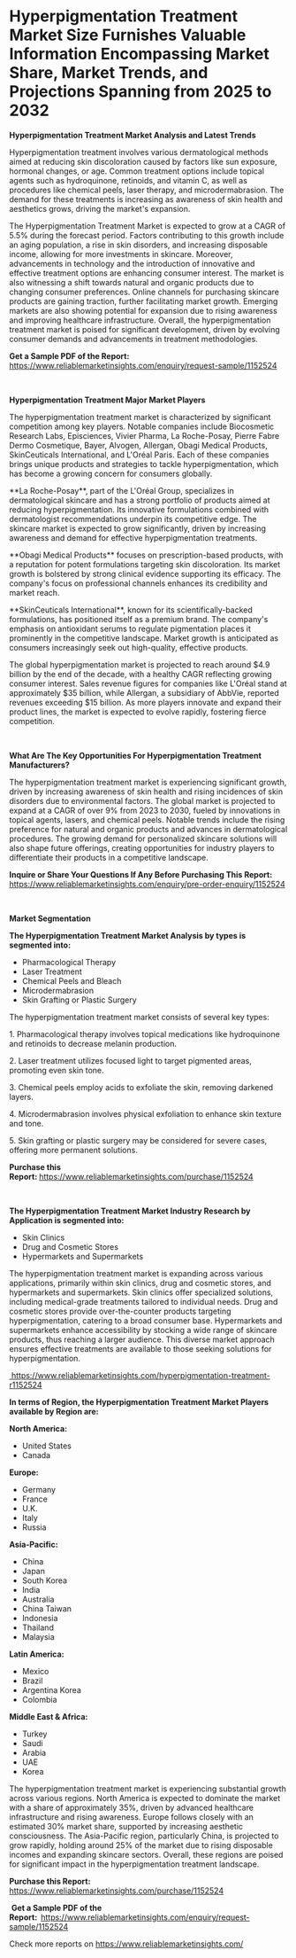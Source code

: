 <p><h1>Hyperpigmentation Treatment Market Size Furnishes Valuable Information Encompassing Market Share, Market Trends, and Projections Spanning from 2025 to 2032</h1></p><p><strong>Hyperpigmentation Treatment Market Analysis and Latest Trends</strong></p>
<p><p>Hyperpigmentation treatment involves various dermatological methods aimed at reducing skin discoloration caused by factors like sun exposure, hormonal changes, or age. Common treatment options include topical agents such as hydroquinone, retinoids, and vitamin C, as well as procedures like chemical peels, laser therapy, and microdermabrasion. The demand for these treatments is increasing as awareness of skin health and aesthetics grows, driving the market's expansion.</p><p>The Hyperpigmentation Treatment Market is expected to grow at a CAGR of 5.5% during the forecast period. Factors contributing to this growth include an aging population, a rise in skin disorders, and increasing disposable income, allowing for more investments in skincare. Moreover, advancements in technology and the introduction of innovative and effective treatment options are enhancing consumer interest. The market is also witnessing a shift towards natural and organic products due to changing consumer preferences. Online channels for purchasing skincare products are gaining traction, further facilitating market growth. Emerging markets are also showing potential for expansion due to rising awareness and improving healthcare infrastructure. Overall, the hyperpigmentation treatment market is poised for significant development, driven by evolving consumer demands and advancements in treatment methodologies.</p></p>
<p><strong>Get a Sample PDF of the Report:&nbsp;</strong> <a href="https://www.reliablemarketinsights.com/enquiry/request-sample/1152524?utm_campaign=2182&utm_medium=2&utm_source=Github&utm_content=ia&utm_term=03032025&utm_id=hyperpigmentation-treatment">https://www.reliablemarketinsights.com/enquiry/request-sample/1152524</a></p>
<p>&nbsp;</p>
<p><strong>Hyperpigmentation Treatment Major Market Players</strong></p>
<p><p>The hyperpigmentation treatment market is characterized by significant competition among key players. Notable companies include Biocosmetic Research Labs, Episciences, Vivier Pharma, La Roche-Posay, Pierre Fabre Dermo Cosmetique, Bayer, Alvogen, Allergan, Obagi Medical Products, SkinCeuticals International, and L'Oréal Paris. Each of these companies brings unique products and strategies to tackle hyperpigmentation, which has become a growing concern for consumers globally.</p><p>**La Roche-Posay**, part of the L'Oréal Group, specializes in dermatological skincare and has a strong portfolio of products aimed at reducing hyperpigmentation. Its innovative formulations combined with dermatologist recommendations underpin its competitive edge. The skincare market is expected to grow significantly, driven by increasing awareness and demand for effective hyperpigmentation treatments.</p><p>**Obagi Medical Products** focuses on prescription-based products, with a reputation for potent formulations targeting skin discoloration. Its market growth is bolstered by strong clinical evidence supporting its efficacy. The company's focus on professional channels enhances its credibility and market reach.</p><p>**SkinCeuticals International**, known for its scientifically-backed formulations, has positioned itself as a premium brand. The company's emphasis on antioxidant serums to regulate pigmentation places it prominently in the competitive landscape. Market growth is anticipated as consumers increasingly seek out high-quality, effective products.</p><p>The global hyperpigmentation market is projected to reach around $4.9 billion by the end of the decade, with a healthy CAGR reflecting growing consumer interest. Sales revenue figures for companies like L'Oréal stand at approximately $35 billion, while Allergan, a subsidiary of AbbVie, reported revenues exceeding $15 billion. As more players innovate and expand their product lines, the market is expected to evolve rapidly, fostering fierce competition.</p></p>
<p>&nbsp;</p>
<p><strong>What Are The Key Opportunities For Hyperpigmentation Treatment Manufacturers?</strong></p>
<p><p>The hyperpigmentation treatment market is experiencing significant growth, driven by increasing awareness of skin health and rising incidences of skin disorders due to environmental factors. The global market is projected to expand at a CAGR of over 9% from 2023 to 2030, fueled by innovations in topical agents, lasers, and chemical peels. Notable trends include the rising preference for natural and organic products and advances in dermatological procedures. The growing demand for personalized skincare solutions will also shape future offerings, creating opportunities for industry players to differentiate their products in a competitive landscape.</p></p>
<p><strong>Inquire or Share Your Questions If Any Before Purchasing This Report:</strong> <a href="https://www.reliablemarketinsights.com/enquiry/pre-order-enquiry/1152524?utm_campaign=2182&utm_medium=2&utm_source=Github&utm_content=ia&utm_term=03032025&utm_id=hyperpigmentation-treatment">https://www.reliablemarketinsights.com/enquiry/pre-order-enquiry/1152524</a></p>
<p>&nbsp;</p>
<p><strong>Market Segmentation</strong></p>
<p><strong>The Hyperpigmentation Treatment Market Analysis by types is segmented into:</strong></p>
<p><ul><li>Pharmacological Therapy</li><li>Laser Treatment</li><li>Chemical Peels and Bleach</li><li>Microdermabrasion</li><li>Skin Grafting or Plastic Surgery</li></ul></p>
<p><p>The hyperpigmentation treatment market consists of several key types: </p><p>1. Pharmacological therapy involves topical medications like hydroquinone and retinoids to decrease melanin production. </p><p>2. Laser treatment utilizes focused light to target pigmented areas, promoting even skin tone. </p><p>3. Chemical peels employ acids to exfoliate the skin, removing darkened layers. </p><p>4. Microdermabrasion involves physical exfoliation to enhance skin texture and tone. </p><p>5. Skin grafting or plastic surgery may be considered for severe cases, offering more permanent solutions.</p></p>
<p><strong>Purchase this Report:&nbsp;</strong><a href="https://www.reliablemarketinsights.com/purchase/1152524?utm_campaign=2182&utm_medium=2&utm_source=Github&utm_content=ia&utm_term=03032025&utm_id=hyperpigmentation-treatment">https://www.reliablemarketinsights.com/purchase/1152524</a></p>
<p>&nbsp;</p>
<p><strong>The Hyperpigmentation Treatment Market Industry Research by Application is segmented into:</strong></p>
<p><ul><li>Skin Clinics</li><li>Drug and Cosmetic Stores</li><li>Hypermarkets and Supermarkets</li></ul></p>
<p><p>The hyperpigmentation treatment market is expanding across various applications, primarily within skin clinics, drug and cosmetic stores, and hypermarkets and supermarkets. Skin clinics offer specialized solutions, including medical-grade treatments tailored to individual needs. Drug and cosmetic stores provide over-the-counter products targeting hyperpigmentation, catering to a broad consumer base. Hypermarkets and supermarkets enhance accessibility by stocking a wide range of skincare products, thus reaching a larger audience. This diverse market approach ensures effective treatments are available to those seeking solutions for hyperpigmentation.</p></p>
<p><a href="https://www.reliablemarketinsights.com/hyperpigmentation-treatment-r1152524?utm_campaign=2182&utm_medium=2&utm_source=Github&utm_content=ia&utm_term=03032025&utm_id=hyperpigmentation-treatment">&nbsp;https://www.reliablemarketinsights.com/hyperpigmentation-treatment-r1152524</a></p>
<p><strong>In terms of Region, the Hyperpigmentation Treatment Market Players available by Region are:</strong></p>
<p>
    <p> <strong> North America: </strong>
        <ul>
            <li>United States</li>
            <li>Canada</li>
        </ul>
        </p> 
    <p> <strong> Europe: </strong>
        <ul>
            <li>Germany</li>
            <li>France</li>
            <li>U.K.</li>
            <li>Italy</li>
            <li>Russia</li>
        </ul>
        </p> 
    <p> <strong> Asia-Pacific: </strong>
        <ul>
            <li>China</li>
            <li>Japan</li>
            <li>South Korea</li>
            <li>India</li>
            <li>Australia</li>
            <li>China Taiwan</li>
            <li>Indonesia</li>
            <li>Thailand</li>
            <li>Malaysia</li>
        </ul>
        </p> 
    <p> <strong> Latin America: </strong>
        <ul>
            <li>Mexico</li>
            <li>Brazil</li>
            <li>Argentina Korea</li>
            <li>Colombia</li>
        </ul>
        </p> 
    <p> <strong> Middle East & Africa: </strong>
        <ul>
            <li>Turkey</li>
            <li>Saudi</li>
            <li>Arabia</li>
            <li>UAE</li>
            <li>Korea</li>
        </ul>
    </p>
    </p>
<p><p>The hyperpigmentation treatment market is experiencing substantial growth across various regions. North America is expected to dominate the market with a share of approximately 35%, driven by advanced healthcare infrastructure and rising awareness. Europe follows closely with an estimated 30% market share, supported by increasing aesthetic consciousness. The Asia-Pacific region, particularly China, is projected to grow rapidly, holding around 25% of the market due to rising disposable incomes and expanding skincare sectors. Overall, these regions are poised for significant impact in the hyperpigmentation treatment landscape.</p></p>
<p><strong>Purchase this Report: </strong><a href="https://www.reliablemarketinsights.com/purchase/1152524?utm_campaign=2182&utm_medium=2&utm_source=Github&utm_content=ia&utm_term=03032025&utm_id=hyperpigmentation-treatment">https://www.reliablemarketinsights.com/purchase/1152524</a></p>
<p>&nbsp;<strong>Get a Sample PDF of the Report:&nbsp;&nbsp;</strong><a href="https://www.reliablemarketinsights.com/enquiry/request-sample/1152524?utm_campaign=2182&utm_medium=2&utm_source=Github&utm_content=ia&utm_term=03032025&utm_id=hyperpigmentation-treatment">https://www.reliablemarketinsights.com/enquiry/request-sample/1152524</a></p>
<p><strong></strong></p>
<p>Check more reports on <a href="https://www.reliablemarketinsights.com/?utm_campaign=2182&utm_medium=2&utm_source=Github&utm_content=ia&utm_term=03032025&utm_id=hyperpigmentation-treatment">https://www.reliablemarketinsights.com/</a></p>